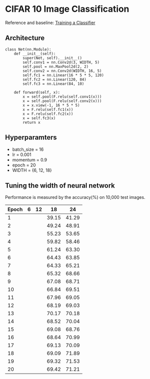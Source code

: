 # CIFAR 10 Image Classification
Reference and baseline: [Training a Classifier](http://pytorch.org/tutorials/beginner/blitz/cifar10_tutorial.html)

## Architecture

    class Net(nn.Module):
        def __init__(self):
            super(Net, self).__init__()
            self.conv1 = nn.Conv2d(3, WIDTH, 5)
            self.pool = nn.MaxPool2d(2, 2)
            self.conv2 = nn.Conv2d(WIDTH, 16, 5)
            self.fc1 = nn.Linear(16 * 5 * 5, 120)
            self.fc2 = nn.Linear(120, 84)
            self.fc3 = nn.Linear(84, 10)

        def forward(self, x):
            x = self.pool(F.relu(self.conv1(x)))
            x = self.pool(F.relu(self.conv2(x)))
            x = x.view(-1, 16 * 5 * 5)
            x = F.relu(self.fc1(x))
            x = F.relu(self.fc2(x))
            x = self.fc3(x)
            return x

## Hyperparamters

* batch_size = 16
* lr = 0.001
* momentum = 0.9
* epoch = 20
* WIDTH = {6, 12, 18}


## Tuning the width of neural network

Performance is measured by the accuracy(%) on 10,000 test images.

| Epoch | 6 | 12 | 18 | 24 |
|---|---|---|---|---|
|1|||39.15|41.29|
|2|||49.24|48.91|
|3|||55.23|53.65|
|4|||59.82|58.46|
|5|||61.24|63.30|
|6|||64.43|63.85|
|7|||64.33|65.21|
|8|||65.32|68.66|
|9|||67.08|68.71|
|10|||66.84|69.51|
|11|||67.96|69.05|
|12|||68.19|69.03|
|13|||70.17|70.18|
|14|||68.52|70.04|
|15|||69.08|68.76|
|16|||68.64|70.99|
|17|||69.13|70.09|
|18|||69.09|71.89|
|19|||69.32|71.53|
|20|||69.42|71.21|
